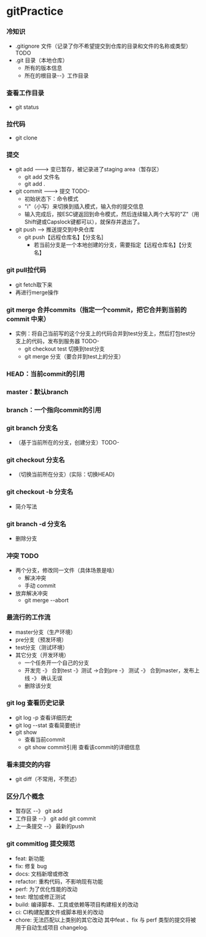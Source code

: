 # gitPractice

### 冷知识
+ .gitignore 文件（记录了你不希望提交到仓库的⽬录和⽂件的名称或类型）TODO
+ .git 目录（本地仓库）
    + 所有的版本信息
    + 所在的根目录--》工作目录

### 查看工作目录
+ git status


### 拉代码
+ git clone

### 提交
+ git add ---> 变已暂存，被记录进了staging area（暂存区）
    + git add 文件名
    + git add .
+ git commit ---> 提交 TODO-
    + 初始状态下：命令模式
    + "i"（⼩写）来切换到插⼊模式，输⼊你的提交信息 
    + 输⼊完成后，按ESC键返回到命令模式，然后连续输⼊两个⼤写的"Z"（⽤Shift键或Capslock键都可以），就保存并退出了。
+ git push --> 推送提交到中央仓库
    + git push【远程仓库名】【分支名]
        + 若当前分支是一个本地创建的分支，需要指定【远程仓库名】【分支名】

### git pull拉代码
+ git fetch取下来
+ 再进⾏merge操作

### git merge 合并commits（指定一个commit，把它合并到当前的 commit 中来）
+ 实例：将自己当前写的这个分支上的代码合并到test分支上，然后打包test分支上的代码，发布到服务器 TODO-
    + git checkout test 切换到test分支
    + git merge 分支（要合并到test上的分支）

### HEAD：当前commit的引⽤
### master：默认branch
### branch：⼀个指向commit的引⽤

### git branch 分支名
+ （基于当前所在的分支，创建分支）TODO-
### git checkout 分支名 
+ （切换当前所在分支）(实际：切换HEAD)

### git checkout -b 分支名 
+ 简介写法

### git branch -d 分支名 
+ 删除分支

### 冲突 TODO
+ 两个分支，修改同一文件（具体场景是啥）
    + 解决冲突
    + 手动 commit
+ 放弃解决冲突
    + git merge --abort

### 最流行的工作流
+ master分支（生产环境）
+ pre分支（预发环境）
+ test分支（测试环境）
+ 其它分支（开发环境）
    + 一个任务开一个自己的分支
    + 开发完 -》 合到test -》测试 ->合到pre -》 测试 -》 合到master，发布上线 -》 确认无误
    + 删除该分支

### git log 查看历史记录
+ git log -p 查看详细历史
+ git log --stat 查看简要统计
+ git show
    + 查看当前commit
    + git show commit引用 查看该commit的详细信息

### 看未提交的内容
+ git diff（不常用，不赘述）

### 区分几个概念
+ 暂存区 --》 git add 
+ 工作目录 --》 git add git commit
+ 上一条提交 --》 最新的push

### git commitlog 提交规范
+ feat: 新功能
+ fix: 修复 bug
+ docs: 文档新增或修改
+ refactor: 重构代码，不影响现有功能
+ perf: 为了优化性能的改动
+ test: 增加或修正测试
+ build: 编译脚本、工具或依赖等项目构建相关的改动
+ ci: CI构建配置文件或脚本相关的改动
+ chore: 无法匹配以上类别的其它改动
其中feat 、fix 与 perf 类型的提交将被用于自动生成项目 changelog.
